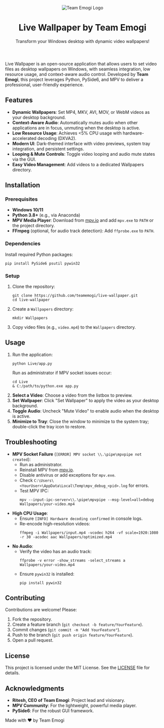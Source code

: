 <html lang="en">
<body className="bg-gray-900 text-gray-200 font-sans">
    <div className="container mx-auto p-6 max-w-4xl">
        <header className="text-center mb-8">
            <img src="Live/logo.png" alt="Team Emogi Logo" className="mx-auto h-24 mb-4" onerror="this.src='https://via.placeholder.com/100';">
            <h1 className="text-4xl font-bold text-blue-400">Live Wallpaper by Team Emogi</h1>
            <p className="text-xl mt-2">Transform your Windows desktop with dynamic video wallpapers!</p>
        </header>
      <section className="mb-8">
            <p className="text-lg">
                Live Wallpaper is an open-source application that allows users to set video files as desktop wallpapers on Windows, with seamless integration, low resource usage, and context-aware audio control. Developed by <strong>Team Emogi</strong>, this project leverages Python, PySide6, and MPV to deliver a professional, user-friendly experience.
            </p>
        </section>
<section className="mb-8">
            <h2 className="text-2xl font-semibold text-blue-300 mb-4">Features</h2>
            <ul className="list-disc pl-6 space-y-2">
                <li><strong>Dynamic Wallpapers</strong>: Set MP4, MKV, AVI, MOV, or WebM videos as your desktop background.</li>
                <li><strong>Context-Aware Audio</strong>: Automatically mutes audio when other applications are in focus, unmuting when the desktop is active.</li>
                <li><strong>Low Resource Usage</strong>: Achieves &lt;5% CPU usage with hardware-accelerated decoding (DXVA2).</li>
                <li><strong>Modern UI</strong>: Dark-themed interface with video previews, system tray integration, and persistent settings.</li>
                <li><strong>Looping & Mute Controls</strong>: Toggle video looping and audio mute states via the GUI.</li>
                <li><strong>Easy Video Management</strong>: Add videos to a dedicated Wallpapers directory.</li>
            </ul>
        </section>

 <section className="mb-8">
            <h2 className="text-2xl font-semibold text-blue-300 mb-4">Installation</h2>
            <h3 className="text-xl font-medium mb-2">Prerequisites</h3>
            <ul className="list-disc pl-6 space-y-2">
                <li><strong>Windows 10/11</strong></li>
                <li><strong>Python 3.8+</strong> (e.g., via Anaconda)</li>
                <li><strong>MPV Media Player</strong>: Download from <a href="https://mpv.io/installation/" className="text-blue-400 hover:underline">mpv.io</a> and add <code>mpv.exe</code> to <code>PATH</code> or the project directory.</li>
                <li><strong>FFmpeg</strong> (optional, for audio track detection): Add <code>ffprobe.exe</code> to <code>PATH</code>.</li>
            </ul>
            <h3 className="text-xl font-medium mt-4 mb-2">Dependencies</h3>
            <p>Install required Python packages:</p>
            <pre className="bg-gray-800 text-gray-200 p-4 rounded-lg"><code>pip install PySide6 psutil pywin32</code></pre>
            <h3 className="text-xl font-medium mt-4 mb-2">Setup</h3>
            <ol className="list-decimal pl-6 space-y-2">
                <li>Clone the repository:
                    <pre className="bg-gray-800 text-gray-200 p-4 rounded-lg"><code>git clone https://github.com/teamemogi/live-wallpaper.git
cd live-wallpaper</code></pre>
                </li>
                <li>Create a <code>Wallpapers</code> directory:
                    <pre className="bg-gray-800 text-gray-200 p-4 rounded-lg"><code>mkdir Wallpapers</code></pre>
                </li>
                <li>Copy video files (e.g., <code>video.mp4</code>) to the <code>Wallpapers</code> directory.</li>
            </ol>
        </section>
<section className="mb-8">
            <h2 className="text-2xl font-semibold text-blue-300 mb-4">Usage</h2>
            <ol className="list-decimal pl-6 space-y-2">
                <li>Run the application:
                    <pre className="bg-gray-800 text-gray-200 p-4 rounded-lg"><code>python Live/app.py</code></pre>
                    <p className="text-gray-400 italic">Run as administrator if MPV socket issues occur:</p>
                    <pre className="bg-gray-800 text-gray-200 p-4 rounded-lg"><code>cd Live
& C:/path/to/python.exe app.py</code></pre>
                </li>
                <li><strong>Select a Video</strong>: Choose a video from the listbox to preview.</li>
                <li><strong>Set Wallpaper</strong>: Click "Set Wallpaper" to apply the video as your desktop background.</li>
                <li><strong>Toggle Audio</strong>: Uncheck "Mute Video" to enable audio when the desktop is active.</li>
                <li><strong>Minimize to Tray</strong>: Close the window to minimize to the system tray; double-click the tray icon to restore.</li>
            </ol>
        </section>
 <section className="mb-8">
            <h2 className="text-2xl font-semibold text-blue-300 mb-4">Troubleshooting</h2>
            <ul className="list-disc pl-6 space-y-2">
                <li><strong>MPV Socket Failure</strong> (<code>[ERROR] MPV socket \\.\pipe\mpvpipe not created</code>):
                    <ul className="list-circle pl-6 space-y-1">
                        <li>Run as administrator.</li>
                        <li>Reinstall MPV from <a href="https://mpv.io/installation/" className="text-blue-400 hover:underline">mpv.io</a>.</li>
                        <li>Disable antivirus or add exceptions for <code>mpv.exe</code>.</li>
                        <li>Check <code>C:\Users\&lt;YourUser&gt;\AppData\Local\Temp\mpv_debug_&lt;pid&gt;.log</code> for errors.</li>
                        <li>Test MPV IPC:
                            <pre className="bg-gray-800 text-gray-200 p-4 rounded-lg"><code>mpv --input-ipc-server=\\.\pipe\mpvpipe --msg-level=all=debug Wallpapers/your-video.mp4</code></pre>
                        </li>
                    </ul>
                </li>
                <li><strong>High CPU Usage</strong>:
                    <ul className="list-circle pl-6 space-y-1">
                        <li>Ensure <code>[INFO] Hardware decoding confirmed</code> in console logs.</li>
                        <li>Re-encode high-resolution videos:
                            <pre className="bg-gray-800 text-gray-200 p-4 rounded-lg"><code>ffmpeg -i Wallpapers/input.mp4 -vcodec h264 -vf scale=1920:1080 -r 30 -acodec aac Wallpapers/optimized.mp4</code></pre>
                        </li>
                    </ul>
                </li>
                <li><strong>No Audio</strong>:
                    <ul className="list-circle pl-6 space-y-1">
                        <li>Verify the video has an audio track:
                            <pre className="bg-gray-800 text-gray-200 p-4 rounded-lg"><code>ffprobe -v error -show_streams -select_streams a Wallpapers/your-video.mp4</code></pre>
                        </li>
                        <li>Ensure <code>pywin32</code> is installed:
                            <pre className="bg-gray-800 text-gray-200 p-4 rounded-lg"><code>pip install pywin32</code></pre>
                        </li>
                    </ul>
                </li>
            </ul>
        </section>

<section className="mb-8">
            <h2 className="text-2xl font-semibold text-blue-300 mb-4">Contributing</h2>
            <p>Contributions are welcome! Please:</p>
            <ol className="list-decimal pl-6 space-y-2">
                <li>Fork the repository.</li>
                <li>Create a feature branch (<code>git checkout -b feature/YourFeature</code>).</li>
                <li>Commit changes (<code>git commit -m "Add YourFeature"</code>).</li>
                <li>Push to the branch (<code>git push origin feature/YourFeature</code>).</li>
                <li>Open a pull request.</li>
            </ol>
        </section>
<section className="mb-8">
            <h2 className="text-2xl font-semibold text-blue-300 mb-4">License</h2>
            <p>This project is licensed under the MIT License. See the <a href="LICENSE" className="text-blue-400 hover:underline">LICENSE</a> file for details.</p>
        </section>
 <section className="mb-8">
            <h2 className="text-2xl font-semibold text-blue-300 mb-4">Acknowledgments</h2>
            <ul className="list-disc pl-6 space-y-2">
                <li><strong>Ritesh, CEO of Team Emogi</strong>: Project lead and visionary.</li>
                <li><strong>MPV Community</strong>: For the lightweight, powerful media player.</li>
                <li><strong>PySide6</strong>: For the robust GUI framework.</li>
            </ul>
        </section>
<footer className="text-center mt-8 text-gray-400">
            <p>Made with ❤️ by Team Emogi</p>
        </footer>
    </div>
</body>
</html>
